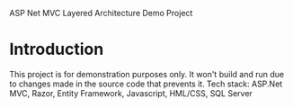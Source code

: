 ASP Net MVC Layered Architecture Demo Project

# Introduction 
This project is for demonstration purposes only. It won't build and run due to changes made in the source code that prevents it.
Tech stack: ASP.Net MVC, Razor, Entity Framework, Javascript, HML/CSS, SQL Server